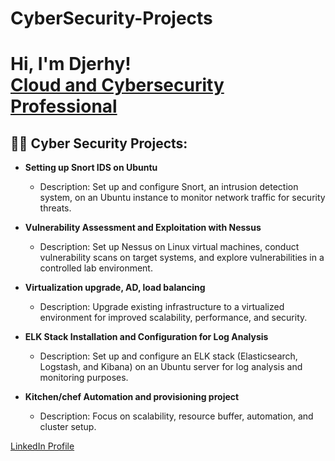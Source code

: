 # CyberSecurity-Projects
<h1>Hi, I'm Djerhy! <br/><a href="https://github.com/your-github-jbdjerhy">Cloud and Cybersecurity Professional</a></h1>

<h2>👨‍💻 Cyber Security Projects:</h2>

- <b>Setting up Snort IDS on Ubuntu</b>
  - Description: Set up and configure Snort, an intrusion detection system, on an Ubuntu instance to monitor network traffic for security threats.
  
- <b>Vulnerability Assessment and Exploitation with Nessus</b>
  - Description: Set up Nessus on Linux virtual machines, conduct vulnerability scans on target systems, and explore vulnerabilities in a controlled lab environment.
  
- <b>Virtualization upgrade, AD, load balancing</b>
  - Description: Upgrade existing infrastructure to a virtualized environment for improved scalability, performance, and security.
  
- <b>ELK Stack Installation and Configuration for Log Analysis</b>
  - Description: Set up and configure an ELK stack (Elasticsearch, Logstash, and Kibana) on an Ubuntu server for log analysis and monitoring purposes.
  
- <b>Kitchen/chef Automation and provisioning project</b>
  - Description: Focus on scalability, resource buffer, automation, and cluster setup.

[LinkedIn Profile](https://www.linkedin.com/in/djerhyjnbaptiste/)
